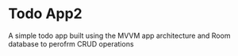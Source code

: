 # Todo App2
 A simple todo app built using the MVVM app architecture and Room database to perofrm CRUD operations
 
